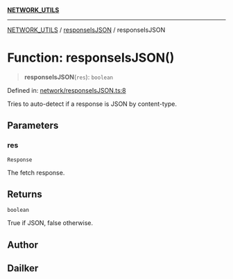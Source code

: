 [**NETWORK_UTILS**](../../README.md)

***

[NETWORK_UTILS](../../README.md) / [responseIsJSON](../README.md) / responseIsJSON

# Function: responseIsJSON()

> **responseIsJSON**(`res`): `boolean`

Defined in: [network/responseIsJSON.ts:8](https://github.com/dailker/everyutil-js/blob/7799f3f003cb23f425be3f1c83c38483e2648188/src/network/responseIsJSON.ts#L8)

Tries to auto-detect if a response is JSON by content-type.

## Parameters

### res

`Response`

The fetch response.

## Returns

`boolean`

True if JSON, false otherwise.

## Author

## Dailker
